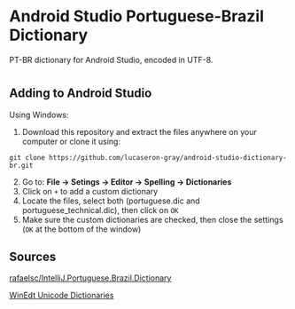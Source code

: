 # Android Studio Portuguese-Brazil Dictionary
PT-BR dictionary for Android Studio, encoded in UTF-8.
#
## Adding to Android Studio
Using Windows:

1. Download this repository and extract the files anywhere on your computer or clone it using:
```
git clone https://github.com/lucaseron-gray/android-studio-dictionary-br.git
```
2. Go to: **File -> Setings -> Editor -> Spelling -> Dictionaries**
3. Click on `+` to add a custom dictionary
4. Locate the files, select both (portuguese.dic and portuguese_technical.dic), then click on `OK`
5. Make sure the custom dictionaries are checked, then close the settings (`OK` at the bottom of the window)

## Sources
[rafaelsc/IntelliJ.Portuguese.Brazil.Dictionary](https://github.com/rafaelsc/IntelliJ.Portuguese.Brazil.Dictionary)

[WinEdt Unicode Dictionaries](http://www.winedt.org/dict.html)
